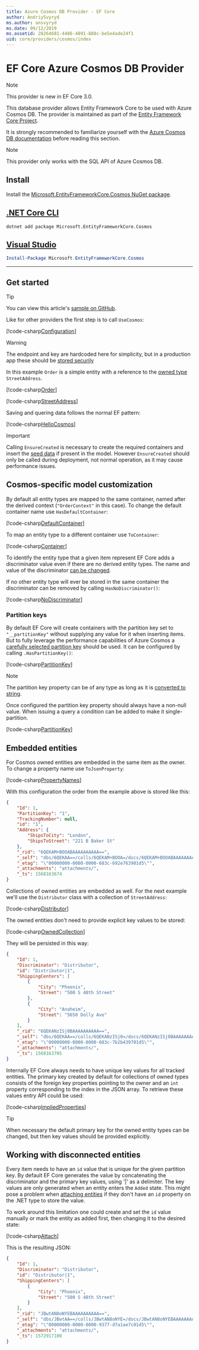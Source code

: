```yaml
---
title: Azure Cosmos DB Provider - EF Core
author: AndriySvyryd
ms.author: ansvyryd
ms.date: 09/12/2019
ms.assetid: 28264681-4486-4891-888c-be5e4ade24f1
uid: core/providers/cosmos/index
---
```

# EF Core Azure Cosmos DB Provider

>[!NOTE]
> This provider is new in EF Core 3.0.

This database provider allows Entity Framework Core to be used with Azure Cosmos DB. The provider is maintained as part of the [Entity Framework Core Project](https://github.com/aspnet/EntityFrameworkCore).

It is strongly recommended to familiarize yourself with the [Azure Cosmos DB documentation](/azure/cosmos-db/introduction) before reading this section.

>[!NOTE]
> This provider only works with the SQL API of Azure Cosmos DB.

## Install

Install the [Microsoft.EntityFrameworkCore.Cosmos NuGet package](https://www.nuget.org/packages/Microsoft.EntityFrameworkCore.Cosmos/).

## [.NET Core CLI](#tab/dotnet-core-cli)

``` console
dotnet add package Microsoft.EntityFrameworkCore.Cosmos
```

## [Visual Studio](#tab/vs)

``` powershell
Install-Package Microsoft.EntityFrameworkCore.Cosmos
```

***

## Get started

> [!TIP]  
> You can view this article's [sample on GitHub](https://github.com/aspnet/EntityFramework.Docs/tree/master/samples/core/Cosmos).

Like for other providers the first step is to call `UseCosmos`:

[!code-csharp[Configuration](../../../../samples/core/Cosmos/ModelBuilding/OrderContext.cs?name=Configuration)]

> [!WARNING]
> The endpoint and key are hardcoded here for simplicity, but in a production app these should be [stored securily](/aspnet/core/security/app-secrets#secret-manager)

In this example `Order` is a simple entity with a reference to the [owned type](../../modeling/owned-entities.md) `StreetAddress`.

[!code-csharp[Order](../../../../samples/core/Cosmos/ModelBuilding/Order.cs?name=Order)]

[!code-csharp[StreetAddress](../../../../samples/core/Cosmos/ModelBuilding/StreetAddress.cs?name=StreetAddress)]

Saving and quering data follows the normal EF pattern:

[!code-csharp[HelloCosmos](../../../../samples/core/Cosmos/ModelBuilding/Sample.cs?name=HelloCosmos)]

> [!IMPORTANT]
> Calling `EnsureCreated` is necessary to create the required containers and insert the [seed data](../../modeling/data-seeding.md) if present in the model. However `EnsureCreated` should only be called during deployment, not normal operation, as it may cause performance issues.

## Cosmos-specific model customization

By default all entity types are mapped to the same container, named after the derived context (`"OrderContext"` in this case). To change the default container name use `HasDefaultContainer`:

[!code-csharp[DefaultContainer](../../../../samples/core/Cosmos/ModelBuilding/OrderContext.cs?name=DefaultContainer)]

To map an entity type to a different container use `ToContainer`:

[!code-csharp[Container](../../../../samples/core/Cosmos/ModelBuilding/OrderContext.cs?name=Container)]

To identify the entity type that a given item represent EF Core adds a discriminator value even if there are no derived entity types. The name and value of the discriminator [can be changed](../../modeling/inheritance.md).

If no other entity type will ever be stored in the same container the discriminator can be removed by calling `HasNoDiscriminator()`:

[!code-csharp[NoDiscriminator](../../../../samples/core/Cosmos/ModelBuilding/OrderContext.cs?name=NoDiscriminator)]

### Partition keys

By default EF Core will create containers with the partition key set to `"__partitionKey"` without supplying any value for it when inserting items. But to fully leverage the performance capabilities of Azure Cosmos a [carefully selected partition key](/azure/cosmos-db/partition-data) should be used. It can be configured by calling `.HasPartitionKey()`:

[!code-csharp[PartitionKey](../../../../samples/core/Cosmos/ModelBuilding/OrderContext.cs?name=PartitionKey)]

>[!NOTE]
>The partition key property can be of any type as long as it is [converted to string](xref:core/modeling/value-conversions).

Once configured the partition key property should always have a non-null value. When issuing a query a condition can be added to make it single-partition.

[!code-csharp[PartitionKey](../../../../samples/core/Cosmos/ModelBuilding/Sample.cs?name=PartitionKey)]

## Embedded entities

For Cosmos owned entities are embedded in the same item as the owner. To change a property name use `ToJsonProperty`:

[!code-csharp[PropertyNames](../../../../samples/core/Cosmos/ModelBuilding/OrderContext.cs?name=PropertyNames)]

With this configuration the order from the example above is stored like this:

``` json
{
    "Id": 1,
    "PartitionKey": "1",
    "TrackingNumber": null,
    "id": "1",
    "Address": {
        "ShipsToCity": "London",
        "ShipsToStreet": "221 B Baker St"
    },
    "_rid": "6QEKAM+BOOABAAAAAAAAAA==",
    "_self": "dbs/6QEKAA==/colls/6QEKAM+BOOA=/docs/6QEKAM+BOOABAAAAAAAAAA==/",
    "_etag": "\"00000000-0000-0000-683c-692e763901d5\"",
    "_attachments": "attachments/",
    "_ts": 1568163674
}
```

Collections of owned entities are embedded as well. For the next example we'll use the `Distributor` class with a collection of `StreetAddress`:

[!code-csharp[Distributor](../../../../samples/core/Cosmos/ModelBuilding/Distributor.cs?name=Distributor)]

The owned entities don't need to provide explicit key values to be stored:

[!code-csharp[OwnedCollection](../../../../samples/core/Cosmos/ModelBuilding/Sample.cs?name=OwnedCollection)]

They will be persisted in this way:

``` json
{
    "Id": 1,
    "Discriminator": "Distributor",
    "id": "Distributor|1",
    "ShippingCenters": [
        {
            "City": "Phoenix",
            "Street": "500 S 48th Street"
        },
        {
            "City": "Anaheim",
            "Street": "5650 Dolly Ave"
        }
    ],
    "_rid": "6QEKANzISj0BAAAAAAAAAA==",
    "_self": "dbs/6QEKAA==/colls/6QEKANzISj0=/docs/6QEKANzISj0BAAAAAAAAAA==/",
    "_etag": "\"00000000-0000-0000-683c-7b2b439701d5\"",
    "_attachments": "attachments/",
    "_ts": 1568163705
}
```

Internally EF Core always needs to have unique key values for all tracked entities. The primary key created by default for collections of owned types consists of the foreign key properties pointing to the owner and an `int` property corresponding to the index in the JSON array. To retrieve these values entry API could be used:

[!code-csharp[ImpliedProperties](../../../../samples/core/Cosmos/ModelBuilding/Sample.cs?name=ImpliedProperties)]

> [!TIP]
> When necessary the default primary key for the owned entity types can be changed, but then key values should be provided explicitly.

## Working with disconnected entities

Every item needs to have an `id` value that is unique for the given partition key. By default EF Core generates the value by concatenating the discriminator and the primary key values, using '|' as a delimiter. The key values are only generated when an entity enters the `Added` state. This might pose a problem when [attaching entities](../../saving/disconnected-entities.md) if they don't have an `id` property on the .NET type to store the value.

To work around this limitation one could create and set the `id` value manually or mark the entity as added first, then changing it to the desired state:

[!code-csharp[Attach](../../../../samples/core/Cosmos/ModelBuilding/Sample.cs?highlight=4&name=Attach)]

This is the resulting JSON:

``` json
{
    "Id": 1,
    "Discriminator": "Distributor",
    "id": "Distributor|1",
    "ShippingCenters": [
        {
            "City": "Phoenix",
            "Street": "500 S 48th Street"
        }
    ],
    "_rid": "JBwtAN8oNYEBAAAAAAAAAA==",
    "_self": "dbs/JBwtAA==/colls/JBwtAN8oNYE=/docs/JBwtAN8oNYEBAAAAAAAAAA==/",
    "_etag": "\"00000000-0000-0000-9377-d7a1ae7c01d5\"",
    "_attachments": "attachments/",
    "_ts": 1572917100
}
```
